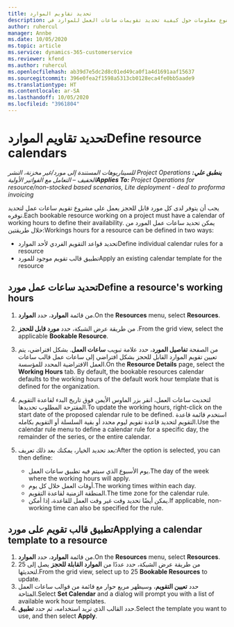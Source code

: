 ```yaml
---
title: تحديد تقاويم الموارد
description: يقدم هذا الموضوع معلومات حول كيفية تحديد تقويمات ساعات العمل للموارد في Project Operations.
author: ruhercul
manager: Annbe
ms.date: 10/05/2020
ms.topic: article
ms.service: dynamics-365-customerservice
ms.reviewer: kfend
ms.author: ruhercul
ms.openlocfilehash: ab39d7e5dc2d8c01ed49ca0f1a4d1691aaf15637
ms.sourcegitcommit: 396e0fea2f1598a5313cb0128eca4fe0bb5aade9
ms.translationtype: HT
ms.contentlocale: ar-SA
ms.lasthandoff: 10/05/2020
ms.locfileid: "3961804"
---
```

# <a name="define-resource-calendars"></a><span data-ttu-id="82bee-103">تحديد تقاويم الموارد</span><span class="sxs-lookup"><span data-stu-id="82bee-103">Define resource calendars</span></span>

<span data-ttu-id="82bee-104">_**ينطبق علي:** ‏‫Project Operations للسيناريوهات المستندة إلى مورد/غير مخزنة‬، ‏‫النشر الخفيف – التعامل مع الفواتير الأولية‬_</span><span class="sxs-lookup"><span data-stu-id="82bee-104">_**Applies To:** Project Operations for resource/non-stocked based scenarios, Lite deployment - deal to proforma invoicing_</span></span>

<span data-ttu-id="82bee-105">يجب أن يتوفر لدى كل مورد قابل للحجز يعمل على مشروع تقويم ساعات عمل لتحديد توفره.</span><span class="sxs-lookup"><span data-stu-id="82bee-105">Each bookable resource working on a project must have a calendar of working hours to define their availability.</span></span> <span data-ttu-id="82bee-106">يمكن تحديد ساعات عمل المورد من خلال طريقتين:</span><span class="sxs-lookup"><span data-stu-id="82bee-106">Workings hours for a resource can be defined in two ways:</span></span> 

   - <span data-ttu-id="82bee-107">تحديد قواعد التقويم الفردي لأحد الموارد</span><span class="sxs-lookup"><span data-stu-id="82bee-107">Define individual calendar rules for a resource</span></span>
   - <span data-ttu-id="82bee-108">تطبيق قالب تقويم موجود للمورد</span><span class="sxs-lookup"><span data-stu-id="82bee-108">Apply an existing calendar template for the resource</span></span>

## <a name="define-a-resources-working-hours"></a><span data-ttu-id="82bee-109">تحديد ساعات عمل مورد</span><span class="sxs-lookup"><span data-stu-id="82bee-109">Define a resource's working hours</span></span>

1. <span data-ttu-id="82bee-110">من قائمة **الموارد**، حدد **الموارد**.</span><span class="sxs-lookup"><span data-stu-id="82bee-110">On the **Resources** menu, select **Resources**.</span></span>
2. <span data-ttu-id="82bee-111">من طريقة عرض الشبكة، حدد **مورد قابل للحجز** .</span><span class="sxs-lookup"><span data-stu-id="82bee-111">From the grid view, select the applicable **Bookable Resource**.</span></span>
3. <span data-ttu-id="82bee-112">من الصفحة **تفاصيل المورد**، حدد علامة تبويب **ساعات العمل**. بشكل افتراضي، يتم تعيين تقويم الموارد القابل للحجز بشكل افتراضي إلى ساعات عمل قالب ساعات العمل الافتراضية المحدد للمؤسسة.</span><span class="sxs-lookup"><span data-stu-id="82bee-112">On the **Resource Details** page, select the **Working Hours** tab. By default, the bookable resources calendar defaults to the working hours of the default work hour template that is defined for the organization.</span></span>
4. <span data-ttu-id="82bee-113">لتحديث ساعات العمل، انقر بزر الماوس الأيمن فوق تاريخ البدء لقاعدة التقويم المقترحة المطلوب تحديدها.</span><span class="sxs-lookup"><span data-stu-id="82bee-113">To update the working hours, right-click on the start date of the proposed calendar rule to be defined.</span></span> <span data-ttu-id="82bee-114">استخدم قائمة قاعدة التقويم لتحديد قاعدة تقويم ليوم محدد أو بقية السلسلة أو التقويم بكامله.</span><span class="sxs-lookup"><span data-stu-id="82bee-114">Use the calendar rule menu to define a calendar rule for a specific day, the remainder of the series, or the entire calendar.</span></span>
5. <span data-ttu-id="82bee-115">بعد تحديد الخيار، يمكنك بعد ذلك تعريف:</span><span class="sxs-lookup"><span data-stu-id="82bee-115">After the option is selected, you can then define:</span></span>

    - <span data-ttu-id="82bee-116">يوم الأسبوع الذي سيتم فيه تطبيق ساعات العمل.</span><span class="sxs-lookup"><span data-stu-id="82bee-116">The day of the week where the working hours will apply.</span></span>
    - <span data-ttu-id="82bee-117">أوقات العمل خلال كل يوم.</span><span class="sxs-lookup"><span data-stu-id="82bee-117">The working times within each day.</span></span>
    - <span data-ttu-id="82bee-118">المنطقة الزمنية لقاعدة التقويم.</span><span class="sxs-lookup"><span data-stu-id="82bee-118">The time zone for the calendar rule.</span></span>
    - <span data-ttu-id="82bee-119">يمكن أيضًا تحديد وقت غير وقت العمل للقاعدة، إذا أمكن.</span><span class="sxs-lookup"><span data-stu-id="82bee-119">If applicable, non-working time can also be specified for the rule.</span></span>

## <a name="applying-a-calendar-template-to-a-resource"></a><span data-ttu-id="82bee-120">تطبيق قالب تقويم على مورد</span><span class="sxs-lookup"><span data-stu-id="82bee-120">Applying a calendar template to a resource</span></span>

1. <span data-ttu-id="82bee-121">من قائمة **الموارد**، حدد **الموارد**.</span><span class="sxs-lookup"><span data-stu-id="82bee-121">On the **Resources** menu, select **Resources**.</span></span>
2. <span data-ttu-id="82bee-122">من طريقة عرض الشبكة، حدد عددًا من **الموارد القابلة للحجز** يصل إلى 25 لتحديثها.</span><span class="sxs-lookup"><span data-stu-id="82bee-122">From the grid view, select up to 25 **Bookable Resources** to update.</span></span>
3. <span data-ttu-id="82bee-123">حدد **تعيين التقويم**، وسيظهر مربع حوار مع قائمة من قوالب ساعات العمل المتاحة.</span><span class="sxs-lookup"><span data-stu-id="82bee-123">Select **Set Calendar** and a dialog will prompt you with a list of available work hour templates.</span></span>
4. <span data-ttu-id="82bee-124">حدد القالب الذي تريد استخدامه، ثم حدد **تطبيق**.</span><span class="sxs-lookup"><span data-stu-id="82bee-124">Select the template you want to use, and then select **Apply**.</span></span>
